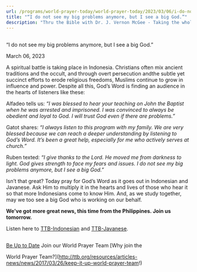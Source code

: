 ```yaml
---
url: /programs/world-prayer-today/world-prayer-today/2023/03/06/i-do-not-see-my-big-problems-anymore-but-i-see-a-big-god
title: "“I do not see my big problems anymore, but I see a big God.”"
description: "Thru the Bible with Dr. J. Vernon McGee - Taking the whole Word to the whole world"
---
```







## 
 “I do not see my big problems anymore, but I see a big God.”


March 06, 2023




A spiritual battle is taking place in Indonesia. Christians often mix ancient traditions and the occult, and through overt persecution andthe subtle yet succinct efforts to erode religious freedoms, Muslims continue to grow in influence and power. Despite all this, God’s Word is finding an audience in the hearts of listeners like these:

Alfadeo tells us: *“I was blessed to hear your teaching on John the Baptist when he was arrested and imprisoned. I was convinced to always be obedient and loyal to God. I will trust God even if there are problems.”*

Gatot shares: *“I always listen to this program with my family. We are very blessed because we can reach a deeper understanding by listening to God’s Word. It’s been a great help, especially for me who actively serves at church.”*

Ruben texted: *“I give thanks to the Lord. He moved me from darkness to light. God gives strength to face my fears and issues. I do not see my big problems anymore, but I see a big God.”*

Isn’t that great? Today pray for God’s Word as it goes out in Indonesian and Javanese. Ask Him to multiply it in the hearts and lives of those who hear it so that more Indonesians come to know Him. And, as we study together, may we too see a big God who is working on our behalf.

**We’ve got more great news, this time from the Philippines. Join us tomorrow.**

Listen here to [TTB-Indonesian](https://ttb.twr.org/home/day,0412/language,IND) and [TTB-Javanese](https://ttb.twr.org/home/day,0413/language,JAV).







## 




[Be Up to Date](http://feeds.feedburner.com/WorldPrayerToday "World Prayer Today RSS Feed")
Join our World Prayer Team
[Why join the  

World Prayer Team?](http://ttb.org/resources/articles-news/news/2017/03/26/keep-it-up-world-prayer-team!)




